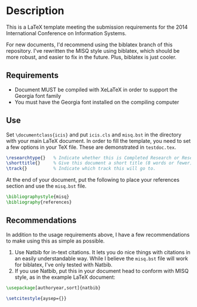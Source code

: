 # Description
This is a LaTeX template meeting the submission requirements
for the 2014 International Conference on Information Systems.

For new documents, I'd recommend using the biblatex branch of this
repository. I've rewritten the MISQ style using biblatex, which should be more
robust, and easier to fix in the future. Plus, biblatex is just cooler.

## Requirements
* Document MUST be compiled with XeLaTeX in order to support the Georgia font
family
* You must have the Georgia font installed on the compiling computer

## Use
Set `\documentclass{icis}` and put `icis.cls` and `misq.bst` in the directory with
your main LaTeX document. In order to fill the template, you need to set a few
options in your TeX file. These are demonstrated in `testdoc.tex`.

```latex
\researchtype{}   % Indicate whether this is Completed Research or Research in Progress
\shorttitle{}     % Give this document a short title (8 words or fewer)
\track{}          % Indicate which track this will go to.
```
At the end of your document, put the following to place your references section
and use the `misq.bst` file.

```latex
\bibliographystyle{misq}
\bibliography{references}
```

## Recommendations

In addition to the usage requirements above, I have a few recommendations to
make using this as simple as possible.

1. Use Natbib for in-text citations. It lets you do nice things with citations
   in an easily understandable way. While I believe the `misq.bst` file will
   work for biblatex, I've only tested with Natbib.
2. If you use Natbib, put this in your document head to conform with MISQ style,
   as in the example LaTeX document:

```latex
\usepackage[authoryear,sort]{natbib}

\setcitestyle{aysep={}}
```
